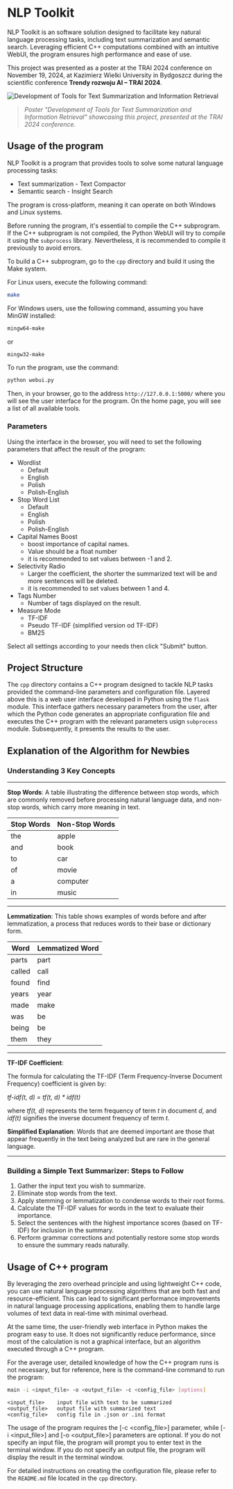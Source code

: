 # NLP Toolkit

NLP Toolkit is an software solution designed to facilitate key natural language processing tasks, including text summarization and semantic search. Leveraging efficient C++ computations combined with an intuitive WebUI, the program ensures high performance and ease of use.

This project was presented as a poster at the TRAI 2024 conference on November 19, 2024, at Kazimierz Wielki University in Bydgoszcz during the scientific conference **Trendy rozwoju AI – TRAI 2024**.

![Development of Tools for Text Summarization and Information Retrieval](development_of_tools_for_text_summarization_and_information_retrieval.webp)
> *Poster "Development of Tools for Text Summarization and Information Retrieval" showcasing this project, presented at the TRAI 2024 conference.*

## Usage of the program

NLP Toolkit is a program that provides tools to solve some natural language processing tasks:

- Text summarization - Text Compactor
- Semantic search - Insight Search

The program is cross-platform, meaning it can operate on both Windows and Linux systems.

Before running the program, it's essential to compile the C++ subprogram. If the C++ subprogram is not compiled, the Python WebUI will try to compile it using the `subprocess` library. Nevertheless, it is recommended to compile it previously to avoid errors.

To build a C++ subprogram, go to the `cpp` directory and build it using the Make system.

For Linux users, execute the following command:

```bash
make
```

For Windows users, use the following command, assuming you have MinGW installed:

```bash
mingw64-make
```

or

```bash
mingw32-make
```

To run the program, use the command:

```bash
python webui.py
```

Then, in your browser, go to the address `http://127.0.0.1:5000/` where you will see the user interface for the program. On the home page, you will see a list of all available tools.

### Parameters

Using the interface in the browser, you will need to set the following parameters that affect the result of the program:

- Wordlist
  - Default
  - English
  - Polish
  - Polish-English
- Stop Word List
  - Default
  - English
  - Polish
  - Polish-English
- Capital Names Boost
  - boost importance of capital names.
  - Value should be a float number
  - it is recommended to set values between -1 and 2.
- Selectivity Radio
  - Larger the coefficient, the shorter the summarized text will be
and more sentences will be deleted.
  - it is recommended to set values between 1 and 4.
- Tags Number
  - Number of tags displayed on the result.
- Measure Mode
  - TF-IDF
  - Pseudo TF-IDF (simplified version od TF-IDF)
  - BM25

Select all settings according to your needs then click "Submit" button.

## Project Structure

The `cpp` directory contains a C++ program designed to tackle NLP tasks provided the command-line parameters and configuration file. Layered above this is a web user interface developed in Python using the `flask` module. This interface gathers necessary parameters from the user, after which the Python code generates an appropriate configuration file and executes the C++ program with the relevant parameters usign `subprocess` module. Subsequently, it presents the results to the user.

## Explanation of the Algorithm for Newbies

### Understanding 3 Key Concepts

---

**Stop Words**:
A table illustrating the difference between stop words, which are commonly removed before processing natural language data, and non-stop words, which carry more meaning in text.

| Stop Words | Non-Stop Words |
|------------|----------------|
| the        | apple          |
| and        | book           |
| to         | car            |
| of         | movie          |
| a          | computer       |
| in         | music          |

---

**Lemmatization**:
This table shows examples of words before and after lemmatization, a process that reduces words to their base or dictionary form.

| Word       | Lemmatized Word |
|------------|-----------------|
| parts      | part            |
| called     | call            |
| found      | find            |
| years      | year            |
| made       | make            |
| was        | be              |
| being      | be              |
| them       | they            |

---

**TF-IDF Coefficient**:

The formula for calculating the TF-IDF (Term Frequency-Inverse Document Frequency) coefficient is given by:

*tf-idf(t, d) = tf(t, d) * idf(t)*

where *tf(t, d)* represents the term frequency of term *t* in document *d*, and *idf(t)* signifies the inverse document frequency of term *t*.

**Simplified Explanation**: Words that are deemed important are those that appear frequently in the text being analyzed but are rare in the general language.

---

### Building a Simple Text Summarizer: Steps to Follow

1. Gather the input text you wish to summarize.
2. Eliminate stop words from the text.
3. Apply stemming or lemmatization to condense words to their root forms.
4. Calculate the TF-IDF values for words in the text to evaluate their importance.
5. Select the sentences with the highest importance scores (based on TF-IDF) for inclusion in the summary.
6. Perform grammar corrections and potentially restore some stop words to ensure the summary reads naturally.

## Usage of C++ program

By leveraging the zero overhead principle and using lightweight C++ code, you can use natural language processing algorithms that are both fast and resource-efficient. This can lead to significant performance improvements in natural language processing applications, enabling them to handle large volumes of text data in real-time with minimal overhead.

At the same time, the user-friendly web interface in Python makes the program easy to use. It does not significantly reduce performance, since most of the calculation is not a graphical interface, but an algorithm executed through a C++ program.

For the average user, detailed knowledge of how the C++ program runs is not necessary, but for reference, here is the command-line command to run the program:

```bash
main -i <input_file> -o <output_file> -c <config_file> [options]
```

```text
<input_file>    input file with text to be summarized  
<output_file>   output file with summarized text  
<config_file>   config file in .json or .ini format
```

The usage of the program requires the [-c \<config_file>] parameter, while [-i \<input_file>] and [-o \<output_file>] parameters are optional. If you do not specify an input file, the program will prompt you to enter text in the terminal window. If you do not specify an output file, the program will display the result in the terminal window.

For detailed instructions on creating the configuration file, please refer to the `README.md` file located in the `cpp` directory.
